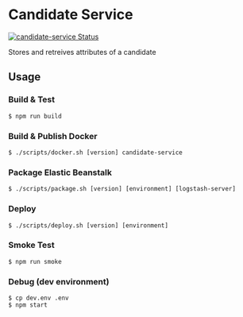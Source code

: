 # Candidate Service

[![candidate-service Status](http://teamcity-1153349733.ap-southeast-2.elb.amazonaws.com/app/rest/builds/buildType:Moonshot_CandidateService_1Build/statusIcon "candidate-service")](http://teamcity-1153349733.ap-southeast-2.elb.amazonaws.com/viewType.html?buildTypeId=Moonshot_CandidateService_1Build)

Stores and retreives attributes of a candidate

## Usage
### Build & Test
    $ npm run build
### Build & Publish Docker
    $ ./scripts/docker.sh [version] candidate-service
### Package Elastic Beanstalk
    $ ./scripts/package.sh [version] [environment] [logstash-server]
### Deploy
    $ ./scripts/deploy.sh [version] [environment]
### Smoke Test
    $ npm run smoke
### Debug (dev environment)
    $ cp dev.env .env
    $ npm start